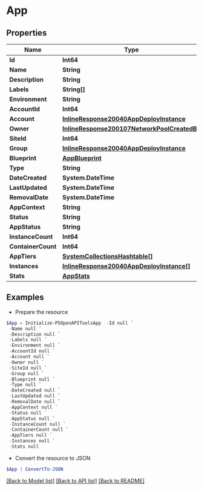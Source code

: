 # App
## Properties

Name | Type | Description | Notes
------------ | ------------- | ------------- | -------------
**Id** | **Int64** |  | [optional] 
**Name** | **String** |  | [optional] 
**Description** | **String** |  | [optional] 
**Labels** | **String[]** |  | [optional] 
**Environment** | **String** |  | [optional] 
**AccountId** | **Int64** |  | [optional] 
**Account** | [**InlineResponse20040AppDeployInstance**](InlineResponse20040AppDeployInstance.md) |  | [optional] 
**Owner** | [**InlineResponse200107NetworkPoolCreatedBy**](InlineResponse200107NetworkPoolCreatedBy.md) |  | [optional] 
**SiteId** | **Int64** |  | [optional] 
**Group** | [**InlineResponse20040AppDeployInstance**](InlineResponse20040AppDeployInstance.md) |  | [optional] 
**Blueprint** | [**AppBlueprint**](AppBlueprint.md) |  | [optional] 
**Type** | **String** |  | [optional] 
**DateCreated** | **System.DateTime** |  | [optional] 
**LastUpdated** | **System.DateTime** |  | [optional] 
**RemovalDate** | **System.DateTime** |  | [optional] 
**AppContext** | **String** |  | [optional] 
**Status** | **String** |  | [optional] 
**AppStatus** | **String** |  | [optional] 
**InstanceCount** | **Int64** |  | [optional] 
**ContainerCount** | **Int64** |  | [optional] 
**AppTiers** | [**SystemCollectionsHashtable[]**](SystemCollectionsHashtable.md) |  | [optional] 
**Instances** | [**InlineResponse20040AppDeployInstance[]**](InlineResponse20040AppDeployInstance.md) |  | [optional] 
**Stats** | [**AppStats**](AppStats.md) |  | [optional] 

## Examples

- Prepare the resource
```powershell
$App = Initialize-PSOpenAPIToolsApp  -Id null `
 -Name null `
 -Description null `
 -Labels null `
 -Environment null `
 -AccountId null `
 -Account null `
 -Owner null `
 -SiteId null `
 -Group null `
 -Blueprint null `
 -Type null `
 -DateCreated null `
 -LastUpdated null `
 -RemovalDate null `
 -AppContext null `
 -Status null `
 -AppStatus null `
 -InstanceCount null `
 -ContainerCount null `
 -AppTiers null `
 -Instances null `
 -Stats null
```

- Convert the resource to JSON
```powershell
$App | ConvertTo-JSON
```

[[Back to Model list]](../README.md#documentation-for-models) [[Back to API list]](../README.md#documentation-for-api-endpoints) [[Back to README]](../README.md)

